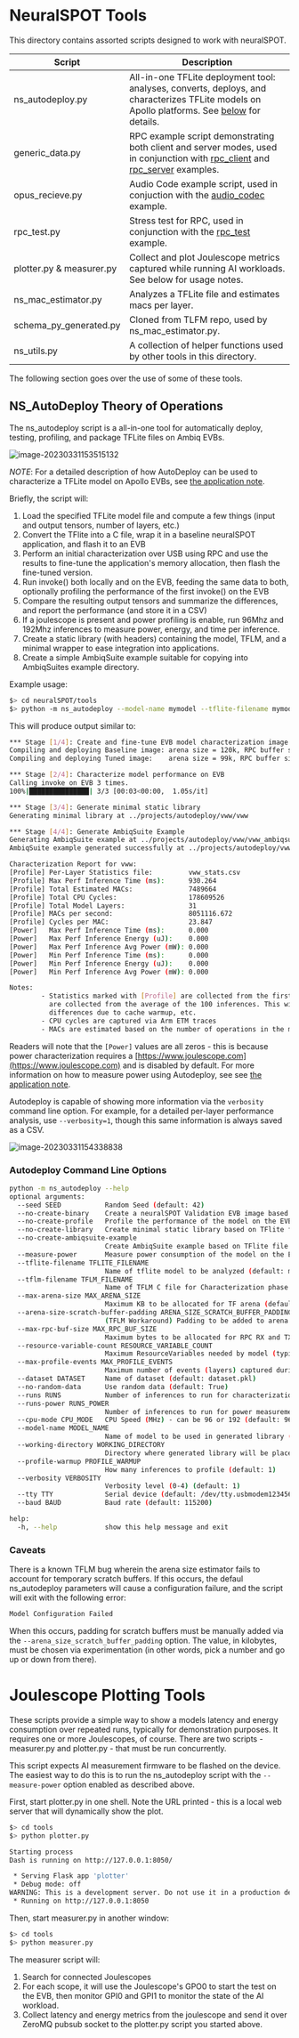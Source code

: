 # NeuralSPOT Tools
This directory contains assorted scripts designed to work with neuralSPOT.

| Script                   | Description                                                  |
| ------------------------ | ------------------------------------------------------------ |
| ns_autodeploy.py         | All-in-one TFLite deployment tool: analyses, converts, deploys, and characterizes TFLite models on Apollo platforms. See [below](#ns_autodeploy-theory-of-operations) for details. |
| generic_data.py          | RPC example script demonstrating both client and server modes, used in conjunction with [rpc_client](https://github.com/AmbiqAI/neuralSPOT/tree/main/examples/rpc_client) and [rpc_server](https://github.com/AmbiqAI/neuralSPOT/tree/main/examples/rpc_server) examples. |
| opus_recieve.py          | Audio Code example script, used in conjuction with the [audio_codec](https://github.com/AmbiqAI/neuralSPOT/tree/main/examples/audio_codec) example. |
| rpc_test.py              | Stress test for RPC, used in conjunction with the [rpc_test](https://github.com/AmbiqAI/neuralSPOT/tree/main/examples/rpc_test) example. |
| plotter.py & measurer.py | Collect and plot Joulescope metrics captured while running AI workloads. See below for usage notes. |
| ns_mac_estimator.py      | Analyzes a TFLite file and estimates macs per layer.         |
| schema_py_generated.py   | Cloned from TLFM repo, used by ns_mac_estimator.py.          |
| ns_utils.py              | A collection of helper functions used by other tools in this directory. |

The following section goes over the use of some of these tools.

## NS_AutoDeploy Theory of Operations

The ns_autodeploy script is a all-in-one tool for automatically deploy, testing, profiling, and package TFLite files on Ambiq EVBs.



![image-20230331153515132](../docs/images/autodeploy-flow.png)

*NOTE*: For a detailed description of how AutoDeploy can be used to characterize a TFLite model on Apollo EVBs, see [the application note](../docs/From%20TF%20to%20EVB%20-%20testing,%20profiling,%20and%20deploying%20AI%20models.md).


Briefly, the script will:

1. Load the specified TFLite model file and compute a few things (input and output tensors, number of layers, etc.)
1. Convert the TFlite into a C file, wrap it in a baseline neuralSPOT application, and flash it to an EVB
1. Perform an initial characterization over USB using RPC and use the results to fine-tune the application's memory allocation, then flash the fine-tuned version.
1. Run invoke() both locally and on the EVB, feeding the same data to both, optionally profiling the performance of the first invoke() on the EVB
1. Compare the resulting output tensors and summarize the differences, and report the performance (and store it in a CSV)
1. If a joulescope is present and power profiling is enable, run 96Mhz and 192Mhz inferences to measure power, energy, and time per inference.
1. Create a static library (with headers) containing the model, TFLM, and a minimal wrapper to ease integration into applications.
1. Create a simple AmbiqSuite example suitable for copying into AmbiqSuites example directory.

Example usage:
```bash
$> cd neuralSPOT/tools
$> python -m ns_autodeploy --model-name mymodel --tflite-filename mymodel.tflite
```

This will produce output similar to:

```bash
*** Stage [1/4]: Create and fine-tune EVB model characterization image
Compiling and deploying Baseline image: arena size = 120k, RPC buffer size = 4096, Resource Variables count = 0
Compiling and deploying Tuned image:    arena size = 99k, RPC buffer size = 4096, Resource Variables count = 0

*** Stage [2/4]: Characterize model performance on EVB
Calling invoke on EVB 3 times.
100%|███████████████| 3/3 [00:03<00:00,  1.05s/it]

*** Stage [3/4]: Generate minimal static library
Generating minimal library at ../projects/autodeploy/vww/vww

*** Stage [4/4]: Generate AmbiqSuite Example
Generating AmbiqSuite example at ../projects/autodeploy/vww/vww_ambiqsuite
AmbiqSuite example generated successfully at ../projects/autodeploy/vww/vww_ambiqsuite

Characterization Report for vww:
[Profile] Per-Layer Statistics file:         vww_stats.csv
[Profile] Max Perf Inference Time (ms):      930.264
[Profile] Total Estimated MACs:              7489664
[Profile] Total CPU Cycles:                  178609526
[Profile] Total Model Layers:                31
[Profile] MACs per second:                   8051116.672
[Profile] Cycles per MAC:                    23.847
[Power]   Max Perf Inference Time (ms):      0.000
[Power]   Max Perf Inference Energy (uJ):    0.000
[Power]   Max Perf Inference Avg Power (mW): 0.000
[Power]   Min Perf Inference Time (ms):      0.000
[Power]   Min Perf Inference Energy (uJ):    0.000
[Power]   Min Perf Inference Avg Power (mW): 0.000

Notes:
        - Statistics marked with [Profile] are collected from the first inference, whereas [Power] statistics
          are collected from the average of the 100 inferences. This will lead to slight
          differences due to cache warmup, etc.
        - CPU cycles are captured via Arm ETM traces
        - MACs are estimated based on the number of operations in the model, not via instrumented code
```

Readers will note that the `[Power]` values are all zeros - this is because power characterization requires a [https://www.joulescope.com](https://www.joulescope.com) and is disabled by default. For more information on how to measure power using Autodeploy, see see [the application note](../docs/From%20TF%20to%20EVB%20-%20testing,%20profiling,%20and%20deploying%20AI%20models.md).

Autodeploy is capable of showing more information via the `verbosity` command line option. For example, for a detailed per-layer performance analysis, use `--verbosity=1`, though this same information is always saved as a CSV.


![image-20230331154338838](../docs/images/image-20230331154338838.png)

### Autodeploy Command Line Options

```bash
python -m ns_autodeploy --help
optional arguments:
  --seed SEED           Random Seed (default: 42)
  --no-create-binary    Create a neuralSPOT Validation EVB image based on TFlite file (default: True)
  --no-create-profile   Profile the performance of the model on the EVB (default: True)
  --no-create-library   Create minimal static library based on TFlite file (default: True)
  --no-create-ambiqsuite-example
                        Create AmbiqSuite example based on TFlite file (default: True)
  --measure-power       Measure power consumption of the model on the EVB using Joulescope (default: False)
  --tflite-filename TFLITE_FILENAME
                        Name of tflite model to be analyzed (default: model.tflite)
  --tflm-filename TFLM_FILENAME
                        Name of TFLM C file for Characterization phase (default: mut_model_data.h)
  --max-arena-size MAX_ARENA_SIZE
                        Maximum KB to be allocated for TF arena (default: 120)
  --arena-size-scratch-buffer-padding ARENA_SIZE_SCRATCH_BUFFER_PADDING
                        (TFLM Workaround) Padding to be added to arena size to account for scratch buffer (in KB) (default: 0)
  --max-rpc-buf-size MAX_RPC_BUF_SIZE
                        Maximum bytes to be allocated for RPC RX and TX buffers (default: 4096)
  --resource-variable-count RESOURCE_VARIABLE_COUNT
                        Maximum ResourceVariables needed by model (typically used by RNNs) (default: 0)
  --max-profile-events MAX_PROFILE_EVENTS
                        Maximum number of events (layers) captured during model profiling (default: 40)
  --dataset DATASET     Name of dataset (default: dataset.pkl)
  --no-random-data      Use random data (default: True)
  --runs RUNS           Number of inferences to run for characterization (default: 100)
  --runs-power RUNS_POWER
                        Number of inferences to run for power measurement (default: 100)
  --cpu-mode CPU_MODE   CPU Speed (MHz) - can be 96 or 192 (default: 96)
  --model-name MODEL_NAME
                        Name of model to be used in generated library (default: model)
  --working-directory WORKING_DIRECTORY
                        Directory where generated library will be placed (default: ../projects/autodeploy)
  --profile-warmup PROFILE_WARMUP
                        How many inferences to profile (default: 1)
  --verbosity VERBOSITY
                        Verbosity level (0-4) (default: 1)
  --tty TTY             Serial device (default: /dev/tty.usbmodem1234561)
  --baud BAUD           Baud rate (default: 115200)

help:
  -h, --help            show this help message and exit
```

### Caveats
There is a known TFLM bug wherein the arena size estimator fails to account for temporary scratch buffers. If this occurs, the defaul ns_autodeploy parameters will cause a configuration failure, and the script will exit with the following error:
```bash
Model Configuration Failed
```
When this occurs, padding for scratch buffers must be manually added via the `--arena_size_scratch_buffer_padding` option. The value, in kilobytes, must be chosen via experimentation (in other words, pick a number and go up or down from there).



# Joulescope Plotting Tools

These scripts provide a simple way to show a models latency and energy consumption over repeated runs, typically for demonstration purposes. It requires one or more Joulescopes, of course. There are two scripts - measurer.py and plotter.py - that must be run concurrently.

This script expects AI measurement firmware to be flashed on the device. The easiest way to do this is to run the ns_autodeploy script with the `--measure-power` option enabled as described above.

First, start plotter.py in one shell. Note the URL printed - this is a local web server that will dynamically show the plot.

```bash
$> cd tools
$> python plotter.py

Starting process
Dash is running on http://127.0.0.1:8050/

 * Serving Flask app 'plotter'
 * Debug mode: off
WARNING: This is a development server. Do not use it in a production deployment. Use a production WSGI server instead.
 * Running on http://127.0.0.1:8050
```

Then, start measurer.py in another window:

```bash
$> cd tools
$> python measurer.py
```

The measurer script will:

1. Search for connected Joulescopes
2. For each scope, it will use the Joulescope's GPO0 to start the test on the EVB, then monitor GPI0 and GPI1 to monitor the state of the AI workload.
3. Collect latency and energy metrics from the joulescope and send it over ZeroMQ pubsub socket to the plotter.py script you started above.
